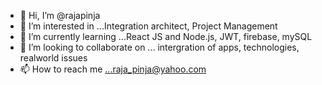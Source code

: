 - 👋 Hi, I’m @rajapinja
- 👀 I’m interested in ...Integration architect, Project Management
- 🌱 I’m currently learning ...React JS and Node.js, JWT, firebase, mySQL
- 💞️ I’m looking to collaborate on ... intergration of apps, technologies, realworld issues
- 📫 How to reach me ...raja_pinja@yahoo.com

<!---
rajapinja/rajapinja is a ✨ special ✨ repository because its `README.md` (this file) appears on your GitHub profile.
You can click the Preview link to take a look at your changes.
--->
